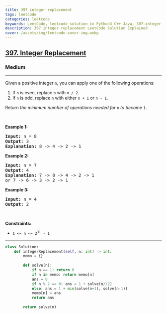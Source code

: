 ```yaml
---
title: 397 integer replacement
tags: leetcode
categories: leetcode
keywords: LeetCode, leetcode solution in Python3 C++ Java, 397-integer-replacement solution
description: 397 integer replacement LeetCode Solution Explained
cover: /assets/img/leetcode-cover-img.webp
---
```





<h2><a href="https://leetcode.com/problems/integer-replacement/">397. Integer Replacement</a></h2><h3>Medium</h3><hr><div><p>Given a positive integer <code>n</code>,&nbsp;you can apply one of the following&nbsp;operations:</p>

<ol>
	<li>If <code>n</code> is even, replace <code>n</code> with <code>n / 2</code>.</li>
	<li>If <code>n</code> is odd, replace <code>n</code> with either <code>n + 1</code> or <code>n - 1</code>.</li>
</ol>

<p>Return <em>the minimum number of operations needed for</em> <code>n</code> <em>to become</em> <code>1</code>.</p>

<p>&nbsp;</p>
<p><strong>Example 1:</strong></p>

<pre><strong>Input:</strong> n = 8
<strong>Output:</strong> 3
<strong>Explanation:</strong> 8 -&gt; 4 -&gt; 2 -&gt; 1
</pre>

<p><strong>Example 2:</strong></p>

<pre><strong>Input:</strong> n = 7
<strong>Output:</strong> 4
<strong>Explanation: </strong>7 -&gt; 8 -&gt; 4 -&gt; 2 -&gt; 1
or 7 -&gt; 6 -&gt; 3 -&gt; 2 -&gt; 1
</pre>

<p><strong>Example 3:</strong></p>

<pre><strong>Input:</strong> n = 4
<strong>Output:</strong> 2
</pre>

<p>&nbsp;</p>
<p><strong>Constraints:</strong></p>

<ul>
	<li><code>1 &lt;= n &lt;= 2<sup>31</sup> - 1</code></li>
</ul>
</div>

---




```python
class Solution:
    def integerReplacement(self, n: int) -> int:
        memo = {}
        
        def solve(n):
            if n == 1: return 0
            if n in memo: return memo[n]
            ans = 0
            if n % 2 == 0: ans = 1 + solve(n//2)
            else: ans = 1 + min(solve(n+1), solve(n-1))
            memo[n] = ans
            return ans
        
        return solve(n)
```
